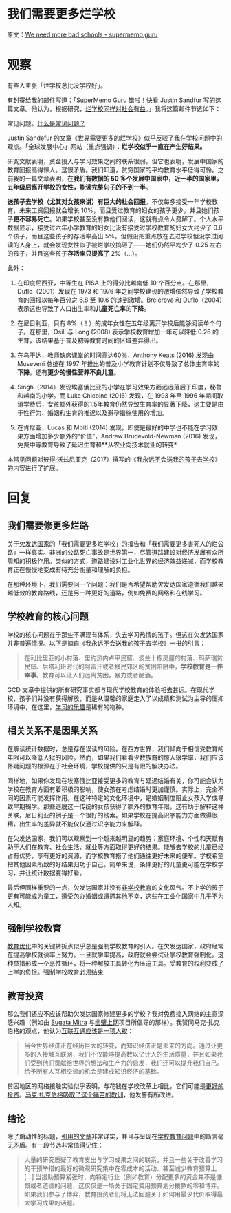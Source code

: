 # 我们需要更多烂学校

原文：[We need more bad schools - supermemo.guru](https://supermemo.guru/wiki/We_need_more_bad_schools)

# 观察

有些人主张「烂学校总比没学校好」。

有封寄给我的邮件写道：「[SuperMemo Guru](https://supermemo.guru/wiki/SuperMemo_Guru) 错啦！快看 Justin Sandfur 写的这篇文章。他认为，根据研究，[烂学校同样对社会有益](http://supermemopedia.com/wiki/Science:_Even_bad_schools_are_good_for_society)。」我将这篇邮件节选如下：

常见问题。[什么是常见问题？](https://supermemo.guru/wiki/What_are_FAQs%3F)

Justin Sandefur 的文章[《世界需要更多的烂学校》](https://www.cgdev.org/blog/world-needs-more-bad-schools)似乎反驳了我在[学校问题](https://supermemo.guru/wiki/Problem_of_schooling)中的观点。「全球发展中心」网站（重点强调）：**烂学校似乎一直在产生好结果。**

研究文献表明，资金投入与学习效果之间的联系很弱，但它也表明，发展中国家的教育回报高得惊人。这很矛盾。我们知道，贫穷国家的平均教育水平低得可怜。之前我的一篇文章表明，**在我们有数据的 50 多个发展中国家中，近一半的国家里，五年级后离开学校的女性，能读完整句子的不到一半**。

**送孩子去学校（尤其对女孩来讲）有巨大的社会回报**。不仅每多接受一年学校教育，未来工资回报就会增长 10%，而且受过教育的妇女的孩子更少，并且她们孩子**更不容易死亡**。如果学校甚至没有教他们阅读，这就有点令人费解了。个人水平数据显示，接受过六年小学教育的妇女比没有接受过学校教育的妇女大约少了 0.6 个孩子，而且这些孩子的存活率高出 5%。但假设把重点放在去过学校但没学过阅读的人身上，就会发现女性似乎被烂学校搞砸了——她们仍然平均少了 0.25 左右的孩子，并且这些孩子**存活率只提高了** 2%（…）。

此外：

1. 在印度尼西亚，中等生在 PISA 上的得分比越南低 10 个百分点。在那里，Duflo（2001）发现在 1973 和 1976 年之间学校建设的激增依然导致了学校教育的回报以每年百分之 6.8 至 10.6 的速到激增。Breierova 和 Duflo（2004）表示这也导致了人口出生率和**儿童死亡率**的**下降**。

2. 在尼日利亚，只有 8%（！）的成年女性在五年级离开学校后能够阅读单个句子。在那里，Osili 与 Long (2008) 表示学校教育增加一年可以降低 0.26 的生育，该结果基于普及初等教育时间的区域差异得出。

3. 在乌干达，教师缺席课堂的时间高达60％，Anthony Keats (2016) 发现由 Museveni 总统在 1997 年推出的普及小学教育计划不仅导致了总体生育率的**下降**，还有**更少的慢性营养不良儿童**。

4. Singh（2014）发现埃塞俄比亚的小学在学习效果方面远远落后于印度，秘鲁和越南的小学。而 Luke Chicoine (2016) 发现，在 1993 年至 1996 年期间取消学费后，女孩额外获得的1.5年教育仍然导致生育率的显著下降，这主要是由于性行为、婚姻和生育的推迟以及避孕措施使用的增加。

5. 在肯尼亚，Lucas 和 Mbiti (2014) 发现，即使是最好的中学也不能在学习效果方面增加多少额外的“价值”，Andrew Brudevold-Newman (2016) 发现，免费中等教育导致了延迟生育和**从农业向技术就业的转变*

本[常见问题](https://supermemo.guru/wiki/FAQs)对[彼得·沃兹尼亚克](https://supermemo.guru/wiki/Piotr_Wozniak)（2017）撰写的《[我永远不会送我的孩子去学校](https://supermemo.guru/wiki/Problem_of_Schooling)》的内容进行了扩展。

# 回复

## 我们需要修更多烂路

关于[欠发达国家](https://en.wikipedia.org/wiki/Least_Developed_Countries)的「我们需要更多烂学校」的报告和「我们需要更多害死人的烂公路」一样真实。非洲的公路死亡事故是世界第一，尽管道路建设对经济发展有众所周知的积极作用。类似的方式，道路建设对工业化世界的经济效益递减，而学校教育正在慢慢地变成有待充分衡量和理解的负担。

在那种环境下，我们需要问一个问题：我们是否希望帮助欠发达国家遵循我们越来越低效的教育路线，还是另一种更好的道路，例如免费的网络和在线学习。

## 学校教育的核心问题

学校的核心问题在于那些不满现有体系，失去学习热情的孩子。但这在欠发达国家并非普遍情况。以下是摘自《[我永远不会送我的孩子去学校](https://supermemo.guru/wiki/I_would_never_send_my_kids_to_school)》一书的引言：

> 在利比里亚的小村落、里约热内卢平民窟、波兰十栋房屋的村落、玛萨瑞贫民窟、后塔利班时代的阿富汗或者移民郊区的贫困陷阱中，**学校教育是一件幸事**。教育可以让人们远离贫困，暴力或者酗酒。

GCD 文章中提供的所有研究事实都与现代学校教育的体验相去甚远。在现代学校，孩子们并没有获得解放，而是从温馨的家庭走入了以成绩和测试为主导的压抑环境中，在这里，[学习的乐趣](https://supermemo.guru/wiki/Pleasure_of_learning)是稀有的物种。

## 相关关系不是因果关系

在解读统计数据时，总是存在误读的风险。在西方世界，我们倾向于相信受教育的年限可以降低入狱的风险。然而，如果我们看看少数族裔的惊人辍学率，我们应该怀疑问题的根源在于社会环境，学校提供的只是有限的解决办法。

同样地，如果你发现在埃塞俄比亚接受更多的教育与延迟结婚有关，你可能会认为学校在教育方面有着积极的影响，使女孩在考虑结婚时更加谨慎。实际上，完全不同的因素可能发挥作用。在这种特定的文化环境中，是婚姻制度阻止女孩入学或导致早期辍学。那些逃脱这一传统的女孩获得了额外的教育年限，这有助于解释这种关联。尼日利亚的例子是一个很好的线索。如果学校在提高识字能力方面做得很糟，出生率的差异就不能仅仅通过识字能力来解释。

在欠发达国家，我们可以观察到一个越来越明显的趋势：家庭环境、个性和天赋有助于人们在教育、社会生活、就业等方面取得更好的结果。能够去学校的儿童已经占有优势，享有更好的资源，而学校教育搭了他们通往更好未来的便车。学校希望把其他因素所致的好结果归功于自己。简单来说，条件更好的儿童更可能在学校学习，并让统计数据变得好看。

最后但同样重要的一点，欠发达国家并没有[非学校教育](https://supermemo.guru/wiki/Unschooling)的文化风气。不上学的孩子更有可能成为童工，遭受包办婚姻或遭遇其他不幸，这些在工业化国家中几乎不为人知。

## 强制学校教育

[教育优化](https://supermemo.guru/wiki/Optimization_of_education)中的关键转折点似乎总是强制学校教育的引入。在欠发达国家，政府经常在提高学校就读率上努力。一旦就学率提高，政府就会尝试让学校教育强制化。这种举措形成一个恶性循环，将一种解放工具转化为压迫工具。受教育的权利变成了上学的负担。[强制学校教育必须结束](https://supermemo.guru/wiki/Compulsory_schooling_must_end)

## 教育投资

那么我们还应不应该帮助欠发达国家修建更多的学校？我对免费接入网络的主意深感兴趣（例如由 [Sugata Mitra](https://www.youtube.com/watch?v=HE5GX3U3BYQ) 与[凿壁上网](https://supermemo.guru/wiki/Hole_in_the_wall)项目所倡导的那样）。我赞同马克·扎克伯格的观点，他认为[互联互通应该是一项人权](https://www.facebook.com/isconnectivityahumanright/isconnectivityahumanright.pdf)：

> 当今世界经济正在经历巨大的转变，而知识经济正是未来的方向。通过让更多的人接触互联网，我们不仅能够提高数以亿计人的生活质量，并且如果我们受到他们贡献给世界的想法和生产力的启发，我们还可以提升我们自己。给予所有人互相交流的机会是建成知识经济的基础。

贫困地区的网络接触实验似乎表明，与花钱在学校改革上相比，它们可能是[更好的投资](https://en.wikipedia.org/wiki/Minimally_invasive_education)。[马克·扎克伯格吸取了这个痛苦的教训](https://supermemo.guru/wiki/Good_hearts,_brains,_and_money_are_not_enough_for_school_reform)，他发誓有所改进。

## 结论

除了煽动性的标题，[引用的文章](https://www.cgdev.org/blog/world-needs-more-bad-schools)非常详实，并且与呈现在[学校教育问题](https://supermemo.guru/wiki/Problem_of_schooling)中的断言毫无矛盾。有一段节选非常值得记住：

> 大量的研究质疑了教育支出与学习成果之间的联系，并且一些关于改善学习的干预举措的最好的微观研究集中在零成本的活动、甚至减少教育预算上 [...] 当援助预算紧张时，向特定行业（例如教育）分配更多的资金并不是慷慨或者道德的问题，这仅仅是一场关于固定费用预算划分拨款的零和博弈。如果我们参与了博弈，教育投资者们将无法回避关于如何用最少代价取得最大学习成果的话题。